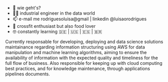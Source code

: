 - 👋 wie geht's?
- :woman_technologist: industrial engineer in the data world
- 📫 e-mail me rodriguesoluisa@gmail | linkedin @luisaorodrigues
- :muscle: crossfit enthusiast but also food lover 
- :nerd_face: constantly learning   :de: | :us: | :es: | :brazil:


Currently responsable for developing, deploying and data science solutions maintainance regarding information structuring using AWS for data manipulation and machine learning algorithms, aiming to ensure the availability of information with the expected quality and timeliness for the full flow of business. Also responsible for keeping up with cloud computing best practices, and for knowledge maintenance, through applications pipelines documents.

<!---
luisarodriguees/luisarodriguees is a ✨ special ✨ repository because its `README.md` (this file) appears on your GitHub profile.
You can click the Preview link to take a look at your changes.
--->
